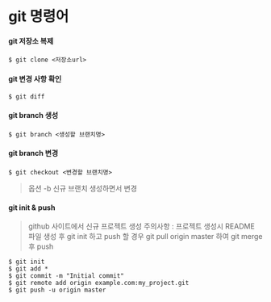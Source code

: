 git 명령어
==========

#### git 저장소 복제

```
$ git clone <저장소url>
```

#### git 변경 사항 확인

```
$ git diff
```

#### git branch 생성

```
$ git branch <생성할 브랜치명>
```

#### git branch 변경

```
$ git checkout <변경할 브랜치명>
```

> 옵션 -b 신규 브랜치 생성하면서 변경

#### git init & push

> github 사이트에서 신규 프로젝트 생성 주의사항 : 프로젝트 생성시 README 파일 생성 후 git init 하고 push 할 경우 git pull origin master 하여 git merge 후 push

```
$ git init
$ git add *
$ git commit -m "Initial commit"
$ git remote add origin example.com:my_project.git
$ git push -u origin master
```
